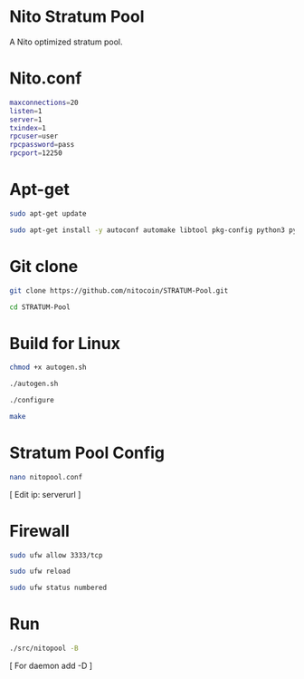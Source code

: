 # Nito Stratum Pool
A Nito optimized stratum pool.

# Nito.conf
```bash
maxconnections=20
listen=1
server=1
txindex=1
rpcuser=user
rpcpassword=pass
rpcport=12250
```


# Apt-get
```bash
sudo apt-get update

sudo apt-get install -y autoconf automake libtool pkg-config python3 python3-pip build-essential libssl-dev git yasm libzmq3-dev pkgconf git nano
```
# Git clone
```bash
git clone https://github.com/nitocoin/STRATUM-Pool.git

cd STRATUM-Pool
```
# Build for Linux
```bash
chmod +x autogen.sh

./autogen.sh

./configure

make
```
# Stratum Pool Config 
```bash
nano nitopool.conf
```
[ Edit ip: serverurl ]

# Firewall
```bash
sudo ufw allow 3333/tcp

sudo ufw reload

sudo ufw status numbered
```

# Run
```bash
./src/nitopool -B
```
[ For daemon add -D ]
